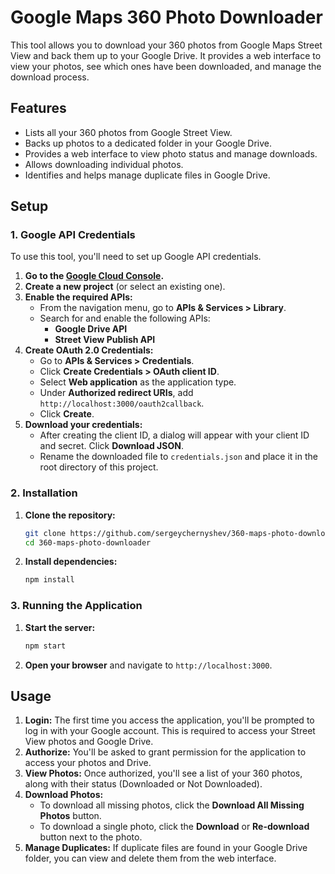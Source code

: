 # Google Maps 360 Photo Downloader

This tool allows you to download your 360 photos from Google Maps Street View and back them up to your Google Drive. It provides a web interface to view your photos, see which ones have been downloaded, and manage the download process.

## Features

-   Lists all your 360 photos from Google Street View.
-   Backs up photos to a dedicated folder in your Google Drive.
-   Provides a web interface to view photo status and manage downloads.
-   Allows downloading individual photos.
-   Identifies and helps manage duplicate files in Google Drive.

## Setup

### 1. Google API Credentials

To use this tool, you'll need to set up Google API credentials.

1.  **Go to the [Google Cloud Console](https://console.cloud.google.com/).**
2.  **Create a new project** (or select an existing one).
3.  **Enable the required APIs:**
    -   From the navigation menu, go to **APIs & Services > Library**.
    -   Search for and enable the following APIs:
        -   **Google Drive API**
        -   **Street View Publish API**
4.  **Create OAuth 2.0 Credentials:**
    -   Go to **APIs & Services > Credentials**.
    -   Click **Create Credentials > OAuth client ID**.
    -   Select **Web application** as the application type.
    -   Under **Authorized redirect URIs**, add `http://localhost:3000/oauth2callback`.
    -   Click **Create**.
5.  **Download your credentials:**
    -   After creating the client ID, a dialog will appear with your client ID and secret. Click **Download JSON**.
    -   Rename the downloaded file to `credentials.json` and place it in the root directory of this project.

### 2. Installation

1.  **Clone the repository:**
    ```bash
    git clone https://github.com/sergeychernyshev/360-maps-photo-downloader.git
    cd 360-maps-photo-downloader
    ```
2.  **Install dependencies:**
    ```bash
    npm install
    ```

### 3. Running the Application

1.  **Start the server:**
    ```bash
    npm start
    ```
2.  **Open your browser** and navigate to `http://localhost:3000`.

## Usage

1.  **Login:** The first time you access the application, you'll be prompted to log in with your Google account. This is required to access your Street View photos and Google Drive.
2.  **Authorize:** You'll be asked to grant permission for the application to access your photos and Drive.
3.  **View Photos:** Once authorized, you'll see a list of your 360 photos, along with their status (Downloaded or Not Downloaded).
4.  **Download Photos:**
    -   To download all missing photos, click the **Download All Missing Photos** button.
    -   To download a single photo, click the **Download** or **Re-download** button next to the photo.
5.  **Manage Duplicates:** If duplicate files are found in your Google Drive folder, you can view and delete them from the web interface.
